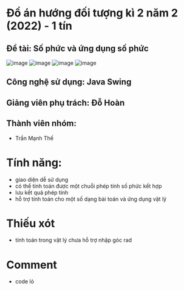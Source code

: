 # Đồ án hướng đối tượng kì 2 năm 2 (2022) - 1 tín
## Đề tài: Số phức và ứng dụng số phức

![image](https://github.com/manhthe647/ComplexNumberCalculator/assets/89081405/e512b0bb-1905-4468-a1e6-7a628ce9fe42)
![image](https://github.com/manhthe647/ComplexNumberCalculator/assets/89081405/c49913bf-3418-4441-8e05-ed0ca3caa42a)
![image](https://github.com/manhthe647/ComplexNumberCalculator/assets/89081405/ca7b3f3e-aaa0-4a69-bb33-1e136a426eb2)
![image](https://github.com/manhthe647/ComplexNumberCalculator/assets/89081405/e006b554-511b-4935-a11e-d0fc41c742f0)

## Công nghệ sử dụng: Java Swing
## Giảng viên phụ trách: Đỗ Hoàn
## Thành viên nhóm: 
 - Trần Mạnh Thế
# Tính năng:
- giao diện dễ sử dụng
- có thể tính toán được một chuỗi phép tính số phức kết hợp
- lưu kết quả phép tính
- hỗ trợ tính toán cho một số dạng bài toán và ứng dụng vật lý
# Thiếu xót 
- tính toán trong vật lý chưa hỗ trợ nhập góc rad
# Comment
- code lỏ

  

